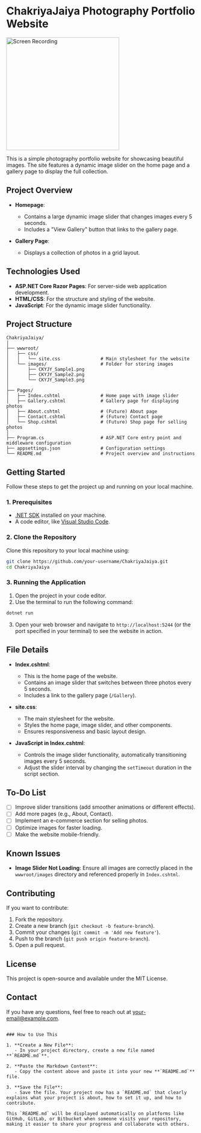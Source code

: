 # **ChakriyaJaiya Photography Portfolio Website**

<img src="https://github.com/user-attachments/assets/a4daa23a-0fbb-4a73-9442-7082eee87a58" alt="Screen Recording" width="300">

This is a simple photography portfolio website for showcasing beautiful images. The site features a dynamic image slider on the home page and a gallery page to display the full collection.

## **Project Overview**

- **Homepage**:
  - Contains a large dynamic image slider that changes images every 5 seconds.
  - Includes a "View Gallery" button that links to the gallery page.
  
- **Gallery Page**:
  - Displays a collection of photos in a grid layout.

## **Technologies Used**

- **ASP.NET Core Razor Pages**: For server-side web application development.
- **HTML/CSS**: For the structure and styling of the website.
- **JavaScript**: For the dynamic image slider functionality.

## **Project Structure**

```
ChakriyaJaiya/
│
├── wwwroot/
│   ├── css/
│   │   └── site.css               # Main stylesheet for the website
│   └── images/                    # Folder for storing images
│       ├── CKYJY_Sample1.png
│       ├── CKYJY_Sample2.png
│       └── CKYJY_Sample3.png
│
├── Pages/
│   ├── Index.cshtml               # Home page with image slider
│   ├── Gallery.cshtml             # Gallery page for displaying photos
│   ├── About.cshtml               # (Future) About page
│   ├── Contact.cshtml             # (Future) Contact page
│   └── Shop.cshtml                # (Future) Shop page for selling photos
│
├── Program.cs                     # ASP.NET Core entry point and middleware configuration
├── appsettings.json               # Configuration settings
└── README.md                      # Project overview and instructions
```

## **Getting Started**

Follow these steps to get the project up and running on your local machine.

### **1. Prerequisites**

- [.NET SDK](https://dotnet.microsoft.com/download) installed on your machine.
- A code editor, like [Visual Studio Code](https://code.visualstudio.com/).

### **2. Clone the Repository**

Clone this repository to your local machine using:

```bash
git clone https://github.com/your-username/ChakriyaJaiya.git
cd ChakriyaJaiya
```

### **3. Running the Application**

1. Open the project in your code editor.
2. Use the terminal to run the following command:

```bash
dotnet run
```

3. Open your web browser and navigate to `http://localhost:5244` (or the port specified in your terminal) to see the website in action.

## **File Details**

- **Index.cshtml**:
  - This is the home page of the website.
  - Contains an image slider that switches between three photos every 5 seconds.
  - Includes a link to the gallery page (`/Gallery`).

- **site.css**:
  - The main stylesheet for the website.
  - Styles the home page, image slider, and other components.
  - Ensures responsiveness and basic layout design.

- **JavaScript in Index.cshtml**:
  - Controls the image slider functionality, automatically transitioning images every 5 seconds.
  - Adjust the slider interval by changing the `setTimeout` duration in the script section.

## **To-Do List**

- [ ] Improve slider transitions (add smoother animations or different effects).
- [ ] Add more pages (e.g., About, Contact).
- [ ] Implement an e-commerce section for selling photos.
- [ ] Optimize images for faster loading.
- [ ] Make the website mobile-friendly.

## **Known Issues**

- **Image Slider Not Loading**: Ensure all images are correctly placed in the `wwwroot/images` directory and referenced properly in `Index.cshtml`.

## **Contributing**

If you want to contribute:

1. Fork the repository.
2. Create a new branch (`git checkout -b feature-branch`).
3. Commit your changes (`git commit -m 'Add new feature'`).
4. Push to the branch (`git push origin feature-branch`).
5. Open a pull request.

## **License**

This project is open-source and available under the MIT License.

## **Contact**

If you have any questions, feel free to reach out at [your-email@example.com](mailto:your-email@example.com).
```

### How to Use This

1. **Create a New File**:
   - In your project directory, create a new file named **`README.md`**.

2. **Paste the Markdown Content**:
   - Copy the content above and paste it into your new **`README.md`** file.

3. **Save the File**:
   - Save the file. Your project now has a `README.md` that clearly explains what your project is about, how to set it up, and how to contribute.

This `README.md` will be displayed automatically on platforms like GitHub, GitLab, or Bitbucket when someone visits your repository, making it easier to share your progress and collaborate with others.
